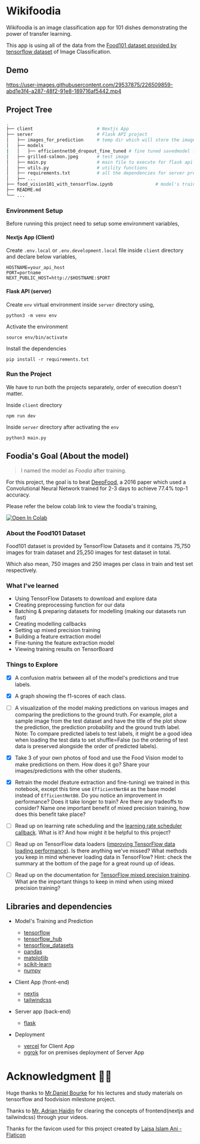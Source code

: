 # Wikifoodia
Wikifoodia is an image classification app for 101 dishes demonstrating the power of transfer learning.

This app is using all of the data from the [Food101 dataset provided by tensorflow dataset](https://www.tensorflow.org/datasets/catalog/food101) of Image Classification.


## Demo 

https://user-images.githubusercontent.com/29537875/226509859-abd1e3f4-a287-48f2-91e8-189716af5442.mp4

## Project Tree

```bash
.
├── client                        # Nextjs App
├── server                        # Flask API project
│   ├── images_for_prediction     # temp dir which will store the image for prediction and delete after prediction
│   ├── models
|   │   ├── efficientnetb0_dropout_fine_tuned # fine tuned savedmodel format model
│   ├── grilled-salmon.jpeg       # test image
│   ├── main.py                   # main file to execute for flask api
│   ├── utils.py                  # utility functions
│   ├── requirements.txt          # all the dependencies for server project
│   ├── ...         
├── food_vision101_with_tensorflow.ipynb                # model's training file
├── README.md   
└── ...
```

### Environment Setup

Before running this project need to setup some environment variables,

#### Nextjs App (Client)

Create `.env.local` or `.env.development.local` file inside `client` directory and declare below variables,

```
HOSTNAME=your_api_host
PORT=portname
NEXT_PUBLIC_HOST=http://$HOSTNAME:$PORT
```

#### Flask API (server)

Create `env` virtual environment inside `server` directory using,

```python3 -m venv env```

Activate the environment

```source env/bin/activate```

Install the dependencies

```pip install -r requirements.txt```

### Run the Project

We have to run both the projects separately, order of execution doesn't matter.

Inside `client` directory

```npm run dev```

Inside `server` directory after activating the `env`

```python3 main.py```

## Foodia's Goal (About the model)

> I named the model as *Foodia* after training.

For this project, the goal is to beat [DeepFood](https://www.researchgate.net/publication/304163308_DeepFood_Deep_Learning-Based_Food_Image_Recognition_for_Computer-Aided_Dietary_Assessment), a 2016 paper which used a Convolutional Neural Network trained for 2-3 days to achieve 77.4% top-1 accuracy.

Please refer the below colab link to view the foodia's training,

[![Open In Colab](https://colab.research.google.com/assets/colab-badge.svg)](https://colab.research.google.com/github/SaketMunda/food-vision-101/blob/master/food_vision101_with_tensorflow.ipynb)

### About the Food101 Dataset

Food101 dataset is provided by TensorFlow Datasets and it contains 75,750 images for train dataset and 25,250 images for test dataset in total.

Which also mean, 750 images and 250 images per class in train and test set respectively.

### What I've learned

- Using TensorFlow Datasets to download and explore data
- Creating preprocessing function for our data
- Batching & preparing datasets for modelling (making our datasets run fast)
- Creating modelling callbacks
- Setting up mixed precision training
- Building a feature extraction model 
- Fine-tuning the feature extraction model
- Viewing training results on TensorBoard

### Things to Explore
- [x] A confusion matrix between all of the model's predictions and true labels.
- [x] A graph showing the f1-scores of each class.
- [ ] A visualization of the model making predictions on various images and comparing the predictions to the ground truth. For example, plot a sample image from the test dataset and have the title of the plot show the prediction, the prediction probability and the ground truth label.
  Note: To compare predicted labels to test labels, it might be a good idea when loading the test data to set shuffle=False (so the ordering of test data is preserved alongside the order of predicted labels).
- [x] Take 3 of your own photos of food and use the Food Vision model to make predictions on them. How does it go? Share your images/predictions with the other students.
- [x] Retrain the model (feature extraction and fine-tuning) we trained in this notebook, except this time use `EfficientNetB4` as the base model instead of `EfficientNetB0`. Do you notice an improvement in performance? Does it take longer to train? Are there any tradeoffs to consider?
Name one important benefit of mixed precision training, how does this benefit take place?
- [ ] Read up on learning rate scheduling and the [learning rate scheduler callback](https://www.tensorflow.org/api_docs/python/tf/keras/callbacks/LearningRateScheduler). What is it? And how might it be helpful to this project?
- [ ] Read up on TensorFlow data loaders ([improving TensorFlow data loading performance](https://www.tensorflow.org/guide/data_performance)). Is there anything we've missed? What methods you keep in mind whenever loading data in TensorFlow? Hint: check the summary at the bottom of the page for a great round up of ideas.
- [ ] Read up on the documentation for [TensorFlow mixed precision training](https://www.tensorflow.org/guide/mixed_precision). What are the important things to keep in mind when using mixed precision training?


## Libraries and dependencies

- Model's Training and Prediction
  - [tensorflow](https://www.tensorflow.org/)
  - [tensorflow_hub](https://www.tensorflow.org/hub)
  - [tensorflow_datasets](https://www.tensorflow.org/datasets)
  - [pandas](https://pandas.pydata.org/)
  - [matplotlib](https://matplotlib.org/)
  - [scikit-learn](https://scikit-learn.org/)
  - [numpy](https://numpy.org/)

- Client App (front-end)
  - [nextjs](https://nextjs.org/)
  - [tailwindcss](https://tailwindcss.com/)

- Server app (back-end) 
  - [flask](https://flask.palletsprojects.com/en/2.2.x/)

- Deployment
  - [vercel](https://vercel.com/) for Client App
  - [ngrok](https://ngrok.com/) for on premises deployment of Server App

# Acknowledgment 🙌🏽

Huge thanks to [Mr.Daniel Bourke](https://www.mrdbourke.com/) for his lectures and study materials on tensorflow and foodvision milestone project.

Thanks to [Mr. Adrian Hajdin](https://github.com/adrianhajdin) for clearing the concepts of frontend(nextjs and tailwindcss) through your videos.

Thanks for the favicon used for this project created by [Laisa Islam Ani - Flaticon](https://www.flaticon.com/free-icons/typographic)

